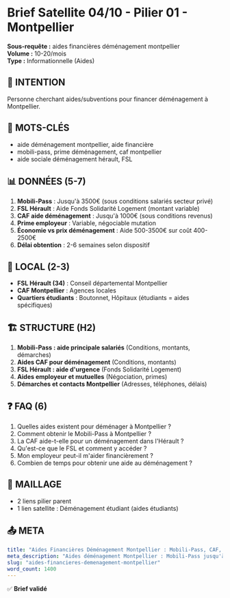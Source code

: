 # Brief Satellite 04/10 - Pilier 01 - Montpellier

**Sous-requête :** aides financières déménagement montpellier  
**Volume :** 10-20/mois  
**Type :** Informationnelle (Aides)

## 🎯 INTENTION
Personne cherchant aides/subventions pour financer déménagement à Montpellier.

## 🔑 MOTS-CLÉS
- aide déménagement montpellier, aide financière
- mobili-pass, prime déménagement, caf montpellier
- aide sociale déménagement hérault, FSL

## 📊 DONNÉES (5-7)
1. **Mobili-Pass** : Jusqu'à 3500€ (sous conditions salariés secteur privé)
2. **FSL Hérault** : Aide Fonds Solidarité Logement (montant variable)
3. **CAF aide déménagement** : Jusqu'à 1000€ (sous conditions revenus)
4. **Prime employeur** : Variable, négociable mutation
5. **Économie vs prix déménagement** : Aide 500-3500€ sur coût 400-2500€
6. **Délai obtention** : 2-6 semaines selon dispositif

## 📍 LOCAL (2-3)
- **FSL Hérault (34)** : Conseil départemental Montpellier
- **CAF Montpellier** : Agences locales
- **Quartiers étudiants** : Boutonnet, Hôpitaux (étudiants = aides spécifiques)

## 🏗️ STRUCTURE (H2)
1. **Mobili-Pass : aide principale salariés** (Conditions, montants, démarches)
2. **Aides CAF pour déménagement** (Conditions, montants)
3. **FSL Hérault : aide d'urgence** (Fonds Solidarité Logement)
4. **Aides employeur et mutuelles** (Négociation, primes)
5. **Démarches et contacts Montpellier** (Adresses, téléphones, délais)

## ❓ FAQ (6)
1. Quelles aides existent pour déménager à Montpellier ?
2. Comment obtenir le Mobili-Pass à Montpellier ?
3. La CAF aide-t-elle pour un déménagement dans l'Hérault ?
4. Qu'est-ce que le FSL et comment y accéder ?
5. Mon employeur peut-il m'aider financièrement ?
6. Combien de temps pour obtenir une aide au déménagement ?

## 🔗 MAILLAGE
- 2 liens pilier parent
- 1 lien satellite : Déménagement étudiant (aides étudiants)

## 📤 META
```yaml
title: "Aides Financières Déménagement Montpellier : Mobili-Pass, CAF, FSL"
meta_description: "Aides déménagement Montpellier : Mobili-Pass jusqu'à 3500€, CAF 1000€, FSL Hérault. Conditions, démarches, contacts. Guide complet aides 2025."
slug: "aides-financieres-demenagement-montpellier"
word_count: 1400
---
```

✅ **Brief validé**


